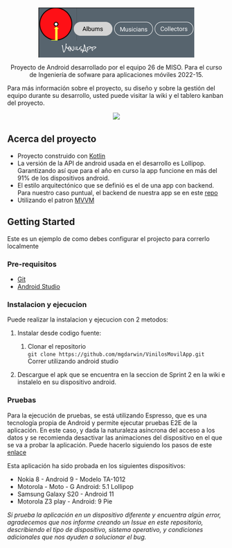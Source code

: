<!-- PROJECT LOGO -->  
<br />  
<div align="center">  
  
<img src="https://github.com/rarangogi/tmp/blob/main/Screenshot%202022-11-05%20at%202.22.40%20PM.png?raw=true" align="center">  
  
  <p align="center">  
    Proyecto de Android desarrollado por el equipo 26 de MISO. Para el curso de Ingeniería de sofware para aplicaciones móviles 2022-15.  
  </p>  
<p align="left">  
    Para más información sobre el proyecto, su diseño y sobre la gestión del equipo durante su desarrollo, usted puede visitar  la wiki y el tablero kanban del proyecto.  
  </p>  
<img src="https://camo.githubusercontent.com/659a5990dce5fe14f8682e5ab72320da267738c0b2f84ddbb033eb2c41ccc8b3/68747470733a2f2f73697374656d61732e756e69616e6465732e6564752e636f2f696d616765732f686561646572732f3636333336366f2e706e67">
</div>  
  
  
  
<!-- ABOUT THE PROJECT -->  
## Acerca del proyecto  

* Proyecto construido con  [Kotlin](https://kotlinlang.org/)
* La versión de la API de android usada en el desarrollo es Lollipop. Garantizando así que para el año en curso la app funcione en más del 91% de los dispositivos android.
* El estilo arquitectónico que se definió es el de una app con backend.  Para nuestro caso puntual, el backend de nuestra app se en este [repo](https://github.com/MISW-4104-Web/BackVynils)
* Utilizando el patron [MVVM](https://developer.android.com/jetpack/guide?hl=es-419)
  
## Getting Started  
  
Este es un ejemplo de como debes configurar el projecto para correrlo localmente  
  
### Pre-requisitos  
* [Git](https://git-scm.com)
* [Android Studio](https://www.googleadservices.com/pagead/aclk?sa=L&ai=DChcSEwiJ6PmJ54f0AhWCoYYKHQsLAu8YABAAGgJ2dQ&ohost=www.google.com&cid=CAESQOD2CpmvaJ7w6L2exjF1tvuvqVaMAG_80FgpXq3E_s-rO2DaFiyL6XC_m7q3MGR2KmZTsKgYJW6KaqoeOIoXcVg&sig=AOD64_0G6D7MWUMOnBu0aGsX6GIs6MJgxg&q&adurl&ved=2ahUKEwi95_KJ54f0AhU0szEKHUzjDqkQ0Qx6BAgCEAE)  
  
### Instalacion y ejecucion  
  
Puede realizar la instalacion y ejecucion con 2 metodos:   
  
1. Instalar desde codigo fuente:  
   1. Clonar el repositorio  
   `git clone https://github.com/mgdarwin/VinilosMovilApp.git`  
  Correr utilizando android studio  
  
2. Descargue el apk que se encuentra en la seccion de Sprint 2 en la wiki e instalelo en su dispositivo android.   
  
### Pruebas  
  
Para la ejecución de pruebas, se está utilizando Espresso, que es una tecnología propia de Android y permite ejecutar pruebas E2E de la aplicación. En este caso, y dada la naturaleza asíncrona del acceso a los datos y se recomienda desactivar las animaciones del dispositivo en el que se va a probar la aplicación. Puede hacerlo siguiendo los pasos de este [enlace](https://mcmw.abilitynet.org.uk/how-disable-interface-animations-android-10)
  
Esta aplicación ha sido probada en los siguientes dispositivos:  
  
- Nokia 8 - Android 9 - Modelo TA-1012  
- Motorola - Moto  - G Android: 5.1 Lollipop
- Samsung Galaxy S20 - Android 11  
- Motorola Z3 play - Android: 9 Pie  
  
  
*Si prueba la aplicación en un dispositivo diferente y encuentra algún error, agradecemos que nos informe creando un Issue en este repositorio, describiendo el tipo de dispositivo, sistema operativo, y condiciones adicionales que nos ayuden a solucionar el bug.*
